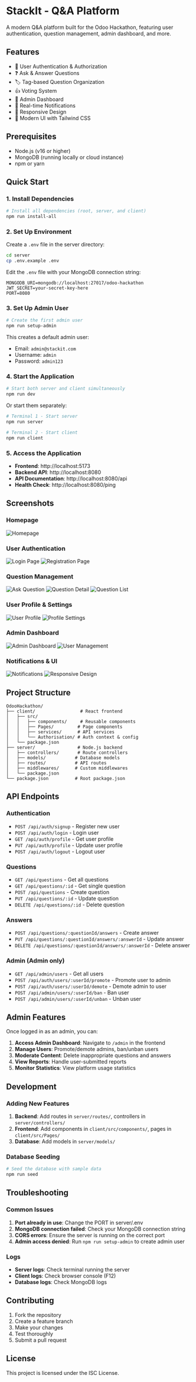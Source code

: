 # StackIt - Q&A Platform

A modern Q&A platform built for the Odoo Hackathon, featuring user authentication, question management, admin dashboard, and more.

## Features

- 🔐 User Authentication & Authorization
- ❓ Ask & Answer Questions
- 🏷️ Tag-based Question Organization
- 👍 Voting System
- 👑 Admin Dashboard
- 🔔 Real-time Notifications
- 📱 Responsive Design
- 🎨 Modern UI with Tailwind CSS

## Prerequisites

- Node.js (v16 or higher)
- MongoDB (running locally or cloud instance)
- npm or yarn

## Quick Start

### 1. Install Dependencies

```bash
# Install all dependencies (root, server, and client)
npm run install-all
```

### 2. Set Up Environment

Create a `.env` file in the server directory:

```bash
cd server
cp .env.example .env
```

Edit the `.env` file with your MongoDB connection string:

```env
MONGODB_URI=mongodb://localhost:27017/odoo-hackathon
JWT_SECRET=your-secret-key-here
PORT=8080
```

### 3. Set Up Admin User

```bash
# Create the first admin user
npm run setup-admin
```

This creates a default admin user:

- Email: `admin@stackit.com`
- Username: `admin`
- Password: `admin123`

### 4. Start the Application

```bash
# Start both server and client simultaneously
npm run dev
```

Or start them separately:

```bash
# Terminal 1 - Start server
npm run server

# Terminal 2 - Start client
npm run client
```

### 5. Access the Application

- **Frontend**: http://localhost:5173
- **Backend API**: http://localhost:8080
- **API Documentation**: http://localhost:8080/api
- **Health Check**: http://localhost:8080/ping

## Screenshots

### Homepage

![Homepage](<./ProjectImges/Screenshot%20(34).png>)

### User Authentication

![Login Page](<./ProjectImges/Screenshot%20(35).png>)
![Registration Page](<./ProjectImges/Screenshot%20(36).png>)

### Question Management

![Ask Question](<./ProjectImges/Screenshot%20(37).png>)
![Question Detail](<./ProjectImges/Screenshot%20(38).png>)
![Question List](<./ProjectImges/Screenshot%20(39).png>)

### User Profile & Settings

![User Profile](<./ProjectImges/Screenshot%20(40).png>)
![Profile Settings](<./ProjectImges/Screenshot%20(41).png>)

### Admin Dashboard

![Admin Dashboard](<./ProjectImges/Screenshot%20(42).png>)
![User Management](<./ProjectImges/Screenshot%20(43).png>)

### Notifications & UI

![Notifications](<./ProjectImges/Screenshot%20(44).png>)
![Responsive Design](<./ProjectImges/Screenshot%20(45).png>)

## Project Structure

```
OdooHackathon/
├── client/                 # React frontend
│   ├── src/
│   │   ├── components/     # Reusable components
│   │   ├── Pages/         # Page components
│   │   ├── services/      # API services
│   │   └── Authorisation/ # Auth context & config
│   └── package.json
├── server/                # Node.js backend
│   ├── controllers/       # Route controllers
│   ├── models/           # Database models
│   ├── routes/           # API routes
│   ├── middlewares/      # Custom middlewares
│   └── package.json
└── package.json          # Root package.json
```

## API Endpoints

### Authentication

- `POST /api/auth/signup` - Register new user
- `POST /api/auth/login` - Login user
- `GET /api/auth/profile` - Get user profile
- `PUT /api/auth/profile` - Update user profile
- `POST /api/auth/logout` - Logout user

### Questions

- `GET /api/questions` - Get all questions
- `GET /api/questions/:id` - Get single question
- `POST /api/questions` - Create question
- `PUT /api/questions/:id` - Update question
- `DELETE /api/questions/:id` - Delete question

### Answers

- `POST /api/questions/:questionId/answers` - Create answer
- `PUT /api/questions/:questionId/answers/:answerId` - Update answer
- `DELETE /api/questions/:questionId/answers/:answerId` - Delete answer

### Admin (Admin only)

- `GET /api/admin/users` - Get all users
- `POST /api/auth/users/:userId/promote` - Promote user to admin
- `POST /api/auth/users/:userId/demote` - Demote admin to user
- `POST /api/admin/users/:userId/ban` - Ban user
- `POST /api/admin/users/:userId/unban` - Unban user

## Admin Features

Once logged in as an admin, you can:

1. **Access Admin Dashboard**: Navigate to `/admin` in the frontend
2. **Manage Users**: Promote/demote admins, ban/unban users
3. **Moderate Content**: Delete inappropriate questions and answers
4. **View Reports**: Handle user-submitted reports
5. **Monitor Statistics**: View platform usage statistics

## Development

### Adding New Features

1. **Backend**: Add routes in `server/routes/`, controllers in `server/controllers/`
2. **Frontend**: Add components in `client/src/components/`, pages in `client/src/Pages/`
3. **Database**: Add models in `server/models/`

### Database Seeding

```bash
# Seed the database with sample data
npm run seed
```

## Troubleshooting

### Common Issues

1. **Port already in use**: Change the PORT in server/.env
2. **MongoDB connection failed**: Check your MongoDB connection string
3. **CORS errors**: Ensure the server is running on the correct port
4. **Admin access denied**: Run `npm run setup-admin` to create admin user

### Logs

- **Server logs**: Check terminal running the server
- **Client logs**: Check browser console (F12)
- **Database logs**: Check MongoDB logs

## Contributing

1. Fork the repository
2. Create a feature branch
3. Make your changes
4. Test thoroughly
5. Submit a pull request

## License

This project is licensed under the ISC License.
